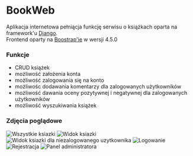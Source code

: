 # BookWeb

Aplikacja internetowa pełniącja funkcję serwisu o książkach oparta na framework'u [Django](https://www.djangoproject.com/). <br/>
Frontend oparty na [Boostrap'ie](https://getbootstrap.com/) w wersji 4.5.0

### Funkcje
  - CRUD książek
  - możliwość założenia konta
  - możliwość zalogowania się na konto
  - możliwośc dodawania komentarzy dla zalogowanych użytkowników
  - możliwość dawania oceny pozytywnej i negatywnej dla zalogowanych użytkowników
  - możliwość wyszukiwania książek

### Zdjęcia poglądowe
![Wszystkie ksiazki](https://i.imgur.com/kBB7WcZ.png)
![Widok ksiazki](https://i.imgur.com/pev42al.png)
![Widok ksiazki dla niezalogowanego uzytkownika](https://i.imgur.com/zw2c23R.png)
![Logowanie](https://i.imgur.com/ouI4U2a.png)
![Rejestracja](https://i.imgur.com/D4qf585.png)
![Panel administratora](https://i.imgur.com/ptHllUN.png)

